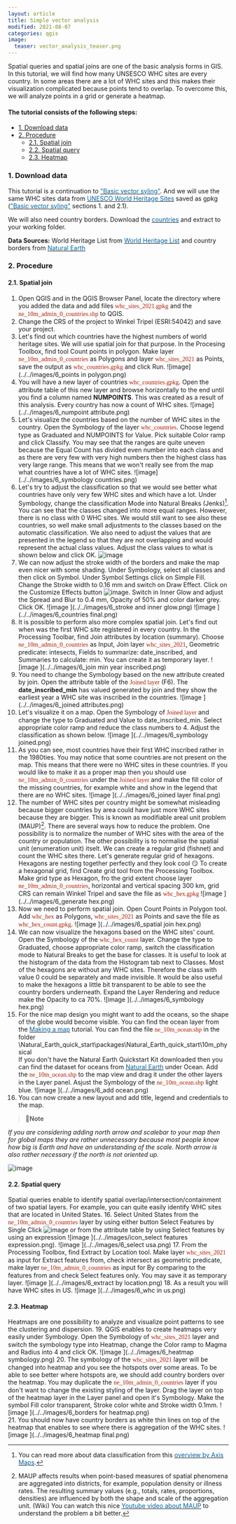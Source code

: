 ```yaml
---
layout: article
title: Simple vector analysis
modified: 2021-08-07
categories: qgis
image:
  teaser: vector_analysis_teaser.png
---
```


Spatial queries and spatial joins are one of the basic analysis forms in GIS. In this tutorial, we will find how many UNSESCO WHC sites are every country. In some areas there are a lot of WHC sites and this makes their visualization complicated because points tend to overlap. To overcome this, we will analyze points in a grid or generate a heatmap.

#### The tutorial consists of the following steps:
- [1. Download data](#1-download-data)
- [2. Procedure](#2-procedure)
  * [2.1. Spatial join](#21-spatial-join)
  * [2.2. Spatial query](#22-spatial-query)
  * [2.3. Heatmap](#23-heatmap)

### 1. Download data
This tutorial is a continuation to [<span style="color:#0564A0">"Basic vector syling"</span>](https://kevelyn1.github.io/QGIS-Intro/qgis/vector-styling/). And we will use the same WHC sites data from [<span style="color:#0564A0">UNESCO World Heritage Sites</span>](http://whc.unesco.org/en/syndication) saved as gpkg ([<span style="color:#0564A0">"Basic vector syling"</span>](https://kevelyn1.github.io/QGIS-Intro/qgis/vector-styling/) sections 1. and 2.1).

We will also need country borders. Download the [<span style="color:#0564A0">countries</span>](https://http//www.naturalearthdata.com/download/10m/cultural/ne_10m_admin_0_countries.zip) and extract to your working folder.

**Data Sources:**
World Heritage List from [<span style="color:#0564A0">World Heritage List</span>](http://whc.unesco.org/en/syndication) and country borders from [<span style="color:#0564A0">Natural Earth</span>](https://www.naturalearthdata.com/)

### 2. Procedure
#### 2.1. Spatial join
1. Open QGIS and in the QGIS Browser Panel, locate the directory where you added the data and add files <span style="font-family:Consolas; color:#AF1B03">whc_sites_2021.gpkg</span> and the <span style="font-family:Consolas; color:#AF1B03">ne_10m_admin_0_countries.shp</span> to QGIS.
2. Change the CRS of the project to Winkel Tripel (ESRI:54042) and save your project.
3. Let's find out which countries have the highest numbers of world heritage sites. We will use spatial join for that purpose. In the Procesing Toolbox, find tool Count points in polygon. Make layer <span style="font-family:Consolas; color:#AF1B03">ne_10m_admin_0_countries</span> as Polygons and layer  <span style="font-family:Consolas; color:#AF1B03">whc_sites_2021</span> as Points, save the output as <span style="font-family:Consolas; color:#AF1B03">whc_countries.gpkg</span> and click Run.
![image](../../images/6_points in polygon.png)
4. You will have a new layer of countries <span style="font-family:Consolas; color:#AF1B03">whc_countries.gpkg</span>. Open the attribute table of this new layer and browse horizontally to the end until you find a column named **NUMPOINTS**. This was created as a result of this analysis. Every country has now a count of WHC sites.
![image](../../images/6_numpoint attribute.png)
5. Let's visualize the countries based on the number of WHC sites in the country. Open the Symbology of the layer <span style="font-family:Consolas; color:#AF1B03">whc_countries</span>. Choose legend type as Graduated and NUMPOINTS for Value. Pick suitable Color ramp and click Classify. You may see that the ranges are quite uneven because the Equal Count has divided even number into each class and as there are very few with very high numbers then the highest class has very large range. This means that we won't really see from the map what countries have a lot of WHC sites.
![image](../../images/6_symbology countries.png)
6. Let's try to adjust the classification so that we would see better what countries have only very few WHC sites and which have a lot. Under Symbology, change the classification Mode into Natural Breaks (Jenks)[^1]. You can see that the classes changed into more equal ranges. However, there is no class with 0 WHC sites. We would still want to see also these countries, so well make small adjustments to the classes based on the automatic classification. We also need to adjust the values that are presented in the legend so that they are not overlapping and would represent the actual class values. Adjust the class values to what is shown below and click OK.
![image ](../../images/6_jenks.png)
7. We can now adjust the stroke width of the borders and make the map even nicer with some shading. Under Symbology, select all classes and then click on Symbol. Under Symbol Settings click on Simple Fill. Change the Stroke width to 0.16 mm and switch on Draw Effect. Click on the  Customize Effects button ![image ](../../images/icon_effects.png). Switch in Inner Glow and adjust the Spread and Blur to 0.4 mm, Opacity of 50% and color darker grey. Click OK.
![image ](../../images/6_stroke and inner glow.png)
![image ](../../images/6_countries final.png)
8. It is possible to perform also more complex spatial join. Let's find out when was the first WHC site registered in every country. In the Processing Toolbar, find Join attributes by location (summary). Choose <span style="font-family:Consolas; color:#AF1B03">ne_10m_admin_0_countries</span> as Input, Join layer <span style="font-family:Consolas; color:#AF1B03">whc_sites_2021</span>, Geometric predicate: intesects, Fields to summarize: date_inscribed, and Summaries to calculate: min. You can create it as temporary layer.
![image ](../../images/6_join min year inscribed.png)
9. You need to change the Symbology based on the new attribute created by join. Open the attribute table of the <span style="font-family:Consolas; color:#AF1B03">Joined layer</span> (F6). The **date_inscribed_min** has valued generated by join and they show the earliest year a WHC site was inscribed in the countries.
![image ](../../images/6_joined attributes.png)
10. Let's visualize it on a map. Open the Symbology of <span style="font-family:Consolas; color:#AF1B03">Joined layer</span> and change the type to Graduated and Value to date_inscribed_min. Select appropriate color ramp and reduce the class numbers to 4. Adjust the classification as shown below.
![image ](../../images/6_symbology joined.png)
11. As you can see, most countries have their first WHC inscribed rather in the 1980ties. You may notice that some countries are not present on the map. This means that there were no WHC sites in these countries. If you would like to make it as a proper map then you should use <span style="font-family:Consolas; color:#AF1B03">ne_10m_admin_0_countries</span> under the <span style="font-family:Consolas; color:#AF1B03">Joined layer</span> and make the fill color of the missing countries, for example white and show in the legend that there are no WHC sites.
![image ](../../images/6_joined layer final.png)
12. The number of WHC sites per country might be somewhat misleading because bigger countries by area could have just more WHC sites because they are bigger. This is known as modifiable areal unit problem (MAUP)[^2]. There are several ways how to reduce the problem. One possibility is to normalize the number of WHC sites with the area of the country or population. The other possibility is to normalise the spatial unit (enumeration unit) itselt. We can create a regular grid (fishnet) and count the WHC sites there. Let's generate regular grid of hexagons. Hexagons are nesting together perfectly and they look cool :smirk: To create a hexagonal grid, find Create grid tool from the Processing Toolbox.
Make grid type as Hexagon, fro the grid extent choose layer <span style="font-family:Consolas; color:#AF1B03">ne_10m_admin_0_countries</span>, horizontal and vertical spacing 300 km, grid CRS can remain Winkel Tripel and save the file as <span style="font-family:Consolas; color:#AF1B03">whc_hex.gpkg</span>
![image ](../../images/6_generate hex.png)
13. Now we need to perform spatial join. Open Count Points in Polygon tool. Add <span style="font-family:Consolas; color:#AF1B03">whc_hex</span> as Polygons, <span style="font-family:Consolas; color:#AF1B03">whc_sites_2021</span> as Points and save the file as <span style="font-family:Consolas; color:#AF1B03">whc_hex_count.gpkg</span>.
![image ](../../images/6_spatial join hex.png)
13. We can now visualize the hexagons based on the WHC sites' count. Open the Symbology of the <span style="font-family:Consolas; color:#AF1B03">whc_hex_count</span> layer. Change the type to Graduated, choose appropriate color ramp, switch the classification mode to Natural Breaks to get the base for classes. It is useful to look at the histogram of the data from the Histogram tab next to Classes. Most of the hexagons are without any WHC sites.  Therefore the class with value 0 could be separately and made invisible. It would be also useful to make the hexagons a little bit transparent to be able to see the country borders underneath. Expand the Layer Rendering and reduce make the Opacity to ca 70%.
![image ](../../images/6_symbology hex.png)
14. For the nice map design you might want to add the oceans, so the shape of the globe would become visible. You can find the ocean layer from the  [<span style="color:#0564A0">Making a map</span>](https://kevelyn1.github.io/QGIS-Intro/qgis/making-a-map/) tutorial. You can find the file <span style="font-family:Consolas; color:#AF1B03">ne_10m_ocean.shp</span> in the folder \Natural_Earth_quick_start\packages\Natural_Earth_quick_start\10m_physical\
If you don't have the Natural Earth Quickstart Kit downloaded then you can find the dataset for oceans from [<span style="color:#0564A0">Natural Earth</span>](https://www.naturalearthdata.com/downloads/10m-physical-vectors/) under Ocean.
Add the <span style="font-family:Consolas; color:#AF1B03">ne_10m_ocean.shp</span> to the map view and drag it under the other layers in the Layer panel. Asjust the Symbology of the <span style="font-family:Consolas; color:#AF1B03">ne_10m_ocean.shp</span> light blue.
![image ](../../images/6_add ocean.png)
15. You can now create a new layout and add title, legend and credentials to the map.
>:scroll:**Note**
>
*If you are considering adding north arrow and scalebar to your map then for global maps they are rather unnecessary because most people know how big is Earth and have an understanding of the scale. North arrow is also rather necessary if the north is not oriented up.*

![image ](../../images/whc_hex.png)

#### 2.2. Spatial query
Spatial queries enable to identify spatial overlap/intersection/containment of two spatial layers. For example, you can quite easily identify WHC sites that are located in United States.
16. Select United States from the <span style="font-family:Consolas; color:#AF1B03">ne_10m_admin_0_countries</span> layer by using either button Select Features by Single Click ![image ](../../images/icon_select.png) or from the attribute table by using Select features by using an expression ![image ](../../images/icon_select features expression.png).
![image ](../../images/6_select usa.png)
17. From the Processing Toolbox, find Extract by Location tool. Make layer <span style="font-family:Consolas; color:#AF1B03">whc_sites_2021</span> as input for Extract features from, check intersect as geometric predicate, make layer <span style="font-family:Consolas; color:#AF1B03">ne_10m_admin_0_countries</span> as input for By comparing to the features from and check Select features only. You may save it as temporary layer.
![image ](../../images/6_extract by location.png)
18. As a result you will have WHC sites in US.
![image ](../../images/6_whc in us.png)

#### 2.3. Heatmap
Heatmaps are one possibility to analyze and visualize point patterns to see the clustering and dispersion.
19. QGIS enables to create heatmaps very easily under Symbology. Open the Symbology of <span style="font-family:Consolas; color:#AF1B03">whc_sites_2021</span> layer and switch the symbology type into Heatmap, change the Color ramp to Magma and Radius into 4 and click OK.
![image ](../../images/6_heatmap symbology.png)
20. The symbology of the <span style="font-family:Consolas; color:#AF1B03">whc_sites_2021</span> layer will be changed into heatmap and you see the hotspots over some areas. To be able to see better where hotspots are, we should add country borders over the heatmap. You may duplicate the <span style="font-family:Consolas; color:#AF1B03">ne_10m_admin_0_countries</span> layer if you don't want to change the existing styling of the layer. Drag the layer on top of the heatmap layer in the Layer panel and open it's Symbology. Make the symbol Fill color transparent, Stroke color white and Stroke width 0.1mm.
![image ](../../images/6_borders for heatmap.png)  
21. You should now have country borders as white thin lines on top of the heatmap that enables to see where there is aggregation of the WHC sites.
![image ](../../images/6_heatmap final.png)

[^1]:You can read more about data classification from this [<span style="color:#0564A0">overview by Axis Maps</span>](https://www.axismaps.com/guide/data-classification).
[^2]:MAUP affects results when point-based measures of spatial phenomena are aggregated into districts, for example, population density or illness rates. The resulting summary values (e.g., totals, rates, proportions, densities) are influenced by both the shape and scale of the aggregation unit. (Wiki) You can watch this nice [<span style="color:#0564A0">Youtube video about MAUP</span>](https://www.youtube.com/watch?v=CISjONu-5Qg) to understand the problem a bit better.
